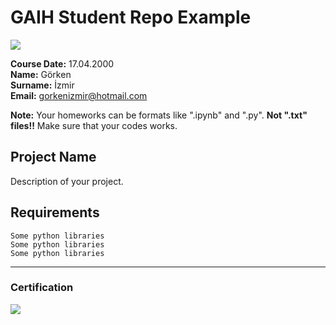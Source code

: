 # GAIH Student Repo Example
![](img/logo.png)

**Course Date:** 17.04.2000  
**Name:** Görken    
**Surname:** İzmir  
**Email:** gorkenizmir@hotmail.com  

**Note:** Your homeworks can be formats like ".ipynb" and ".py". **Not ".txt" files!!** Make sure that your codes works.  

## Project Name
Description of your project.

## Requirements
```
Some python libraries
Some python libraries
Some python libraries
```
---

### Certification
![](img/certificate_ex.png)

